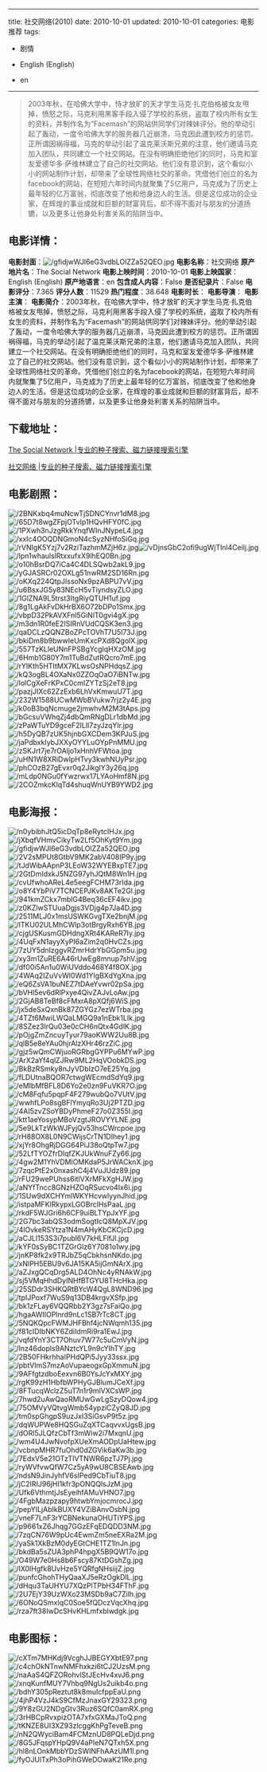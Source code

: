 
---
title: 社交网络(2010)
date: 2010-10-01
updated: 2010-10-01
categories: 电影推荐
tags:
- 剧情

- English (English)
- en
---


> 2003年秋，在哈佛大学中，恃才放旷的天才学生马克·扎克伯格被女友甩掉，愤怒之际，马克利用黑客手段入侵了学校的系统，盗取了校内所有女生的资料，并制作名为“Facemash”的网站供同学们对辣妹评分。他的举动引起了轰动，一度令哈佛大学的服务器几近崩溃，马克因此遭到校方的惩罚。正所谓因祸得福，马克的举动引起了温克莱沃斯兄弟的注意，他们邀请马克加入团队，共同建立一个社交网站。在没有明确拒绝他们的同时，马克和室友爱德华多·萨维林建立了自己的社交网站。他们没有意识到，这个看似小小的网站制作计划，却带来了全球性网络社交的革命。凭借他们创立的名为facebook的网站，在短短六年时间内就聚集了5亿用户，马克成为了历史上最年轻的亿万富翁，彻底改变了他和他身边人的生活。但是这位成功的企业家，在辉煌的事业成就和巨额的财富背后，却不得不面对与朋友的分道扬镳，以及更多让他身处利害关系的陷阱当中。

## **电影详情**：

**电影封面**：<img src="https://image.tmdb.org/t/p/w200/gfidjwWJl6eG3vdbLOlZZa52QEO.jpg" alt="/gfidjwWJl6eG3vdbLOlZZa52QEO.jpg" title="/gfidjwWJl6eG3vdbLOlZZa52QEO.jpg">
**电影名称**：社交网络
**原产地片名**：The Social Network
**电影上映时间**：2010-10-01
**电影上映国家**：English (English)
**原产地语言**：en
**包含成人内容**：False
**是否纪录片**：False
**电影评分**：7.365
**评分人数**：11529
**热门程度**：38.648
**电影时长**：
**电影导演**：
**电影主演**：
**电影简介**：2003年秋，在哈佛大学中，恃才放旷的天才学生马克·扎克伯格被女友甩掉，愤怒之际，马克利用黑客手段入侵了学校的系统，盗取了校内所有女生的资料，并制作名为“Facemash”的网站供同学们对辣妹评分。他的举动引起了轰动，一度令哈佛大学的服务器几近崩溃，马克因此遭到校方的惩罚。正所谓因祸得福，马克的举动引起了温克莱沃斯兄弟的注意，他们邀请马克加入团队，共同建立一个社交网站。在没有明确拒绝他们的同时，马克和室友爱德华多·萨维林建立了自己的社交网站。他们没有意识到，这个看似小小的网站制作计划，却带来了全球性网络社交的革命。凭借他们创立的名为facebook的网站，在短短六年时间内就聚集了5亿用户，马克成为了历史上最年轻的亿万富翁，彻底改变了他和他身边人的生活。但是这位成功的企业家，在辉煌的事业成就和巨额的财富背后，却不得不面对与朋友的分道扬镳，以及更多让他身处利害关系的陷阱当中。

## **下载地址**：
[The Social Network |专业的种子搜索、磁力链接搜索引擎](https://movie.amd794.com:2083/?search=The%20Social%20Network&ordering=&mode=match_phrase&page_size=10&page=1)

[社交网络 |专业的种子搜索、磁力链接搜索引擎](https://movie.amd794.com:2083/?search=%E7%A4%BE%E4%BA%A4%E7%BD%91%E7%BB%9C&ordering=&mode=match_phrase&page_size=10&page=1)
 

## **电影剧照**：
<img src="https://image.tmdb.org/t/p/original/2BNKxbq4muNcwTjSDNCYnvr1dM8.jpg" alt="/2BNKxbq4muNcwTjSDNCYnvr1dM8.jpg" title="/2BNKxbq4muNcwTjSDNCYnvr1dM8.jpg"><img src="https://image.tmdb.org/t/p/original/65D7t8wgZFpjOTvIp1HQvHFY0fC.jpg" alt="/65D7t8wgZFpjOTvIp1HQvHFY0fC.jpg" title="/65D7t8wgZFpjOTvIp1HQvHFY0fC.jpg"><img src="https://image.tmdb.org/t/p/original/1PXwh3nJzgRkkYnqfWInJNypeL4.jpg" alt="/1PXwh3nJzgRkkYnqfWInJNypeL4.jpg" title="/1PXwh3nJzgRkkYnqfWInJNypeL4.jpg"><img src="https://image.tmdb.org/t/p/original/xxIc4OOQDNGmoN4cSyzNHfoSiGq.jpg" alt="/xxIc4OOQDNGmoN4cSyzNHfoSiGq.jpg" title="/xxIc4OOQDNGmoN4cSyzNHfoSiGq.jpg"><img src="https://image.tmdb.org/t/p/original/rVNIgK5Yzj7v2RziTazhmMZjH6z.jpg" alt="/rVNIgK5Yzj7v2RziTazhmMZjH6z.jpg" title="/rVNIgK5Yzj7v2RziTazhmMZjH6z.jpg"><img src="https://image.tmdb.org/t/p/original/vDjnsGbC2ofi9ugWjTlnl4Ceilj.jpg" alt="/vDjnsGbC2ofi9ugWjTlnl4Ceilj.jpg" title="/vDjnsGbC2ofi9ugWjTlnl4Ceilj.jpg"><img src="https://image.tmdb.org/t/p/original/lpn1whaulslRtxxufxX9lhEQ0Bn.jpg" alt="/lpn1whaulslRtxxufxX9lhEQ0Bn.jpg" title="/lpn1whaulslRtxxufxX9lhEQ0Bn.jpg"><img src="https://image.tmdb.org/t/p/original/o10hBsrDQ7iCa4C4DLSQwb2akL9.jpg" alt="/o10hBsrDQ7iCa4C4DLSQwb2akL9.jpg" title="/o10hBsrDQ7iCa4C4DLSQwb2akL9.jpg"><img src="https://image.tmdb.org/t/p/original/yGJASRCr02OXLg51nwRM2SD16Rn.jpg" alt="/yGJASRCr02OXLg51nwRM2SD16Rn.jpg" title="/yGJASRCr02OXLg51nwRM2SD16Rn.jpg"><img src="https://image.tmdb.org/t/p/original/oKXq224QtpJIssoNx9pzABPU7vV.jpg" alt="/oKXq224QtpJIssoNx9pzABPU7vV.jpg" title="/oKXq224QtpJIssoNx9pzABPU7vV.jpg"><img src="https://image.tmdb.org/t/p/original/u6BsxJG5y83NEcH5vTiyndsyZLO.jpg" alt="/u6BsxJG5y83NEcH5vTiyndsyZLO.jpg" title="/u6BsxJG5y83NEcH5vTiyndsyZLO.jpg"><img src="https://image.tmdb.org/t/p/original/1GlZNA9L5trst3ItgRiyQTUH1uf.jpg" alt="/1GlZNA9L5trst3ItgRiyQTUH1uf.jpg" title="/1GlZNA9L5trst3ItgRiyQTUH1uf.jpg"><img src="https://image.tmdb.org/t/p/original/8g1LgAkFvDkHrBX6O72bDPo1Smx.jpg" alt="/8g1LgAkFvDkHrBX6O72bDPo1Smx.jpg" title="/8g1LgAkFvDkHrBX6O72bDPo1Smx.jpg"><img src="https://image.tmdb.org/t/p/original/vbpD32PkAVXFnl5GiNlT0gvi4gX.jpg" alt="/vbpD32PkAVXFnl5GiNlT0gvi4gX.jpg" title="/vbpD32PkAVXFnl5GiNlT0gvi4gX.jpg"><img src="https://image.tmdb.org/t/p/original/m3dn1R0feE2ISIRnVUdCQSK3en3.jpg" alt="/m3dn1R0feE2ISIRnVUdCQSK3en3.jpg" title="/m3dn1R0feE2ISIRnVUdCQSK3en3.jpg"><img src="https://image.tmdb.org/t/p/original/qaDCLzQQNZBoZPcTOVhT7U5l73J.jpg" alt="/qaDCLzQQNZBoZPcTOVhT7U5l73J.jpg" title="/qaDCLzQQNZBoZPcTOVhT7U5l73J.jpg"><img src="https://image.tmdb.org/t/p/original/bkiDm8b9bwwIeUmKxcPXd8QgolX.jpg" alt="/bkiDm8b9bwwIeUmKxcPXd8QgolX.jpg" title="/bkiDm8b9bwwIeUmKxcPXd8QgolX.jpg"><img src="https://image.tmdb.org/t/p/original/557TzKLleUNnFPSBgYcgIqHXzOM.jpg" alt="/557TzKLleUNnFPSBgYcgIqHXzOM.jpg" title="/557TzKLleUNnFPSBgYcgIqHXzOM.jpg"><img src="https://image.tmdb.org/t/p/original/6Hmb1G80Y7m1TuBdZutRQcro7mE.jpg" alt="/6Hmb1G80Y7m1TuBdZutRQcro7mE.jpg" title="/6Hmb1G80Y7m1TuBdZutRQcro7mE.jpg"><img src="https://image.tmdb.org/t/p/original/rYIKth5HTItMX7KLwsOsNPHdqsZ.jpg" alt="/rYIKth5HTItMX7KLwsOsNPHdqsZ.jpg" title="/rYIKth5HTItMX7KLwsOsNPHdqsZ.jpg"><img src="https://image.tmdb.org/t/p/original/kQ3ogBL4OXaNx0ZZOqOaO7iBNTw.jpg" alt="/kQ3ogBL4OXaNx0ZZOqOaO7iBNTw.jpg" title="/kQ3ogBL4OXaNx0ZZOqOaO7iBNTw.jpg"><img src="https://image.tmdb.org/t/p/original/lolCgXeFrKPxC0cmIZYTzSj2eT8.jpg" alt="/lolCgXeFrKPxC0cmIZYTzSj2eT8.jpg" title="/lolCgXeFrKPxC0cmIZYTzSj2eT8.jpg"><img src="https://image.tmdb.org/t/p/original/pazjJIXc62ZzExb6LhVxKmwuU7T.jpg" alt="/pazjJIXc62ZzExb6LhVxKmwuU7T.jpg" title="/pazjJIXc62ZzExb6LhVxKmwuU7T.jpg"><img src="https://image.tmdb.org/t/p/original/232W1588UCwMWbBVukw7rjz2y4E.jpg" alt="/232W1588UCwMWbBVukw7rjz2y4E.jpg" title="/232W1588UCwMWbBVukw7rjz2y4E.jpg"><img src="https://image.tmdb.org/t/p/original/k0oB3bqNcmuge2jmwhvM2M3tAps.jpg" alt="/k0oB3bqNcmuge2jmwhvM2M3tAps.jpg" title="/k0oB3bqNcmuge2jmwhvM2M3tAps.jpg"><img src="https://image.tmdb.org/t/p/original/bGcsuVWhqZj4dbQmRNgDLr1dbMd.jpg" alt="/bGcsuVWhqZj4dbQmRNgDLr1dbMd.jpg" title="/bGcsuVWhqZj4dbQmRNgDLr1dbMd.jpg"><img src="https://image.tmdb.org/t/p/original/zPaWTuYD9gceF2ILlI7zyJzqYlr.jpg" alt="/zPaWTuYD9gceF2ILlI7zyJzqYlr.jpg" title="/zPaWTuYD9gceF2ILlI7zyJzqYlr.jpg"><img src="https://image.tmdb.org/t/p/original/h5DyQB7zUK5hjnbGXCDem3KPJuS.jpg" alt="/h5DyQB7zUK5hjnbGXCDem3KPJuS.jpg" title="/h5DyQB7zUK5hjnbGXCDem3KPJuS.jpg"><img src="https://image.tmdb.org/t/p/original/jaPdbxkIybJXXyOYYLuOYpPnMMU.jpg" alt="/jaPdbxkIybJXXyOYYLuOYpPnMMU.jpg" title="/jaPdbxkIybJXXyOYYLuOYpPnMMU.jpg"><img src="https://image.tmdb.org/t/p/original/zSKJrt7je7rOAljo1xHnhVFWtoa.jpg" alt="/zSKJrt7je7rOAljo1xHnhVFWtoa.jpg" title="/zSKJrt7je7rOAljo1xHnhVFWtoa.jpg"><img src="https://image.tmdb.org/t/p/original/uHN1W8XRiDwIpHTvy3kwhNUyPsr.jpg" alt="/uHN1W8XRiDwIpHTvy3kwhNUyPsr.jpg" title="/uHN1W8XRiDwIpHTvy3kwhNUyPsr.jpg"><img src="https://image.tmdb.org/t/p/original/phCOzB27gEvxr0q2JikglY3y26q.jpg" alt="/phCOzB27gEvxr0q2JikglY3y26q.jpg" title="/phCOzB27gEvxr0q2JikglY3y26q.jpg"><img src="https://image.tmdb.org/t/p/original/mLdp0NGu0fYwzrwx17LYAoHmf8N.jpg" alt="/mLdp0NGu0fYwzrwx17LYAoHmf8N.jpg" title="/mLdp0NGu0fYwzrwx17LYAoHmf8N.jpg"><img src="https://image.tmdb.org/t/p/original/2COZmkcKlqTd4shuqWnUYB9YWD2.jpg" alt="/2COZmkcKlqTd4shuqWnUYB9YWD2.jpg" title="/2COZmkcKlqTd4shuqWnUYB9YWD2.jpg">

## **电影海报**：
<img src="https://image.tmdb.org/t/p/original/n0ybibhJtQ5icDqTp8eRytcIHJx.jpg" alt="/n0ybibhJtQ5icDqTp8eRytcIHJx.jpg" title="/n0ybibhJtQ5icDqTp8eRytcIHJx.jpg"><img src="https://image.tmdb.org/t/p/original/jXbqfVHmvCikyTw2Lf5OhKyt9Ym.jpg" alt="/jXbqfVHmvCikyTw2Lf5OhKyt9Ym.jpg" title="/jXbqfVHmvCikyTw2Lf5OhKyt9Ym.jpg"><img src="https://image.tmdb.org/t/p/original/gfidjwWJl6eG3vdbLOlZZa52QEO.jpg" alt="/gfidjwWJl6eG3vdbLOlZZa52QEO.jpg" title="/gfidjwWJl6eG3vdbLOlZZa52QEO.jpg"><img src="https://image.tmdb.org/t/p/original/2V2sMPUt8GtbV9MK2abV408IP9y.jpg" alt="/2V2sMPUt8GtbV9MK2abV408IP9y.jpg" title="/2V2sMPUt8GtbV9MK2abV408IP9y.jpg"><img src="https://image.tmdb.org/t/p/original/tJdWibAApnP3LEoW32WYEBxpTE7.jpg" alt="/tJdWibAApnP3LEoW32WYEBxpTE7.jpg" title="/tJdWibAApnP3LEoW32WYEBxpTE7.jpg"><img src="https://image.tmdb.org/t/p/original/2GtDmIdxkJ5NZG97yhJQtM8Wn1H.jpg" alt="/2GtDmIdxkJ5NZG97yhJQtM8Wn1H.jpg" title="/2GtDmIdxkJ5NZG97yhJQtM8Wn1H.jpg"><img src="https://image.tmdb.org/t/p/original/cvUfwhoAReL4e5eegFCHM73rIda.jpg" alt="/cvUfwhoAReL4e5eegFCHM73rIda.jpg" title="/cvUfwhoAReL4e5eegFCHM73rIda.jpg"><img src="https://image.tmdb.org/t/p/original/o8Y4YbPiV7TCNCEPJKv8AKTe2Gl.jpg" alt="/o8Y4YbPiV7TCNCEPJKv8AKTe2Gl.jpg" title="/o8Y4YbPiV7TCNCEPJKv8AKTe2Gl.jpg"><img src="https://image.tmdb.org/t/p/original/941kmZCkx7mblG4Beq36cEF4ikv.jpg" alt="/941kmZCkx7mblG4Beq36cEF4ikv.jpg" title="/941kmZCkx7mblG4Beq36cEF4ikv.jpg"><img src="https://image.tmdb.org/t/p/original/z0KZlwSTUuaDgjs3VDjg4p7Ja4D.jpg" alt="/z0KZlwSTUuaDgjs3VDjg4p7Ja4D.jpg" title="/z0KZlwSTUuaDgjs3VDjg4p7Ja4D.jpg"><img src="https://image.tmdb.org/t/p/original/2511MLJ0x1msUSWKGvgTXe2bnjM.jpg" alt="/2511MLJ0x1msUSWKGvgTXe2bnjM.jpg" title="/2511MLJ0x1msUSWKGvgTXe2bnjM.jpg"><img src="https://image.tmdb.org/t/p/original/lTKU02ULMhCWlp3otBrgyRxh6YB.jpg" alt="/lTKU02ULMhCWlp3otBrgyRxh6YB.jpg" title="/lTKU02ULMhCWlp3otBrgyRxh6YB.jpg"><img src="https://image.tmdb.org/t/p/original/cjgUSKusmGDHdngXRt4KAReR7Iy.jpg" alt="/cjgUSKusmGDHdngXRt4KAReR7Iy.jpg" title="/cjgUSKusmGDHdngXRt4KAReR7Iy.jpg"><img src="https://image.tmdb.org/t/p/original/4UqFxN1ayyXyPI6aZim2q0HvCZs.jpg" alt="/4UqFxN1ayyXyPI6aZim2q0HvCZs.jpg" title="/4UqFxN1ayyXyPI6aZim2q0HvCZs.jpg"><img src="https://image.tmdb.org/t/p/original/7zUY5dnIzggvRZmrHdrYbGGpm5u.jpg" alt="/7zUY5dnIzggvRZmrHdrYbGGpm5u.jpg" title="/7zUY5dnIzggvRZmrHdrYbGGpm5u.jpg"><img src="https://image.tmdb.org/t/p/original/xy3m1ZuRE6A46rUwEg8mnup7shV.jpg" alt="/xy3m1ZuRE6A46rUwEg8mnup7shV.jpg" title="/xy3m1ZuRE6A46rUwEg8mnup7shV.jpg"><img src="https://image.tmdb.org/t/p/original/df00i5An1u0WiUVddo468Y4f8OX.jpg" alt="/df00i5An1u0WiUVddo468Y4f8OX.jpg" title="/df00i5An1u0WiUVddo468Y4f8OX.jpg"><img src="https://image.tmdb.org/t/p/original/4WAq2IZuVvWl0Wd1YIgBXdYgXna.jpg" alt="/4WAq2IZuVvWl0Wd1YIgBXdYgXna.jpg" title="/4WAq2IZuVvWl0Wd1YIgBXdYgXna.jpg"><img src="https://image.tmdb.org/t/p/original/eQ6ZsVA1buNEZ7tDAeYvwr02pSa.jpg" alt="/eQ6ZsVA1buNEZ7tDAeYvwr02pSa.jpg" title="/eQ6ZsVA1buNEZ7tDAeYvwr02pSa.jpg"><img src="https://image.tmdb.org/t/p/original/bVHl5ev6dRlPxye4QivZAJvLoAw.jpg" alt="/bVHl5ev6dRlPxye4QivZAJvLoAw.jpg" title="/bVHl5ev6dRlPxye4QivZAJvLoAw.jpg"><img src="https://image.tmdb.org/t/p/original/2GjAB8TeBf8cFMxrA8pXQfj6WiS.jpg" alt="/2GjAB8TeBf8cFMxrA8pXQfj6WiS.jpg" title="/2GjAB8TeBf8cFMxrA8pXQfj6WiS.jpg"><img src="https://image.tmdb.org/t/p/original/jx5deSxQxnBk87ZGYGz7ezWTrba.jpg" alt="/jx5deSxQxnBk87ZGYGz7ezWTrba.jpg" title="/jx5deSxQxnBk87ZGYGz7ezWTrba.jpg"><img src="https://image.tmdb.org/t/p/original/4TZt6MwiLWQaLMGQ9a1nEbk1LIk.jpg" alt="/4TZt6MwiLWQaLMGQ9a1nEbk1LIk.jpg" title="/4TZt6MwiLWQaLMGQ9a1nEbk1LIk.jpg"><img src="https://image.tmdb.org/t/p/original/8SZez3IrQu03e0cCH6nQtx4GdlK.jpg" alt="/8SZez3IrQu03e0cCH6nQtx4GdlK.jpg" title="/8SZez3IrQu03e0cCH6nQtx4GdlK.jpg"><img src="https://image.tmdb.org/t/p/original/pOjgZmZncuyTyur79aoKWW2Uu8B.jpg" alt="/pOjgZmZncuyTyur79aoKWW2Uu8B.jpg" title="/pOjgZmZncuyTyur79aoKWW2Uu8B.jpg"><img src="https://image.tmdb.org/t/p/original/qlB5e8eYAu0hjrAlzXHr46rzZiC.jpg" alt="/qlB5e8eYAu0hjrAlzXHr46rzZiC.jpg" title="/qlB5e8eYAu0hjrAlzXHr46rzZiC.jpg"><img src="https://image.tmdb.org/t/p/original/gjz5wQmCWjuoRGRbgGYPPu6MYwP.jpg" alt="/gjz5wQmCWjuoRGRbgGYPPu6MYwP.jpg" title="/gjz5wQmCWjuoRGRbgGYPPu6MYwP.jpg"><img src="https://image.tmdb.org/t/p/original/ArX2aYf4qlZJRw9ML2HqVOobkDS.jpg" alt="/ArX2aYf4qlZJRw9ML2HqVOobkDS.jpg" title="/ArX2aYf4qlZJRw9ML2HqVOobkDS.jpg"><img src="https://image.tmdb.org/t/p/original/BkBzRSmky8nJyVDbIzO7eE25Yq.jpg" alt="/BkBzRSmky8nJyVDbIzO7eE25Yq.jpg" title="/BkBzRSmky8nJyVDbIzO7eE25Yq.jpg"><img src="https://image.tmdb.org/t/p/original/fLDUtnaBQOR7ctwgWEcmdSdYq9.jpg" alt="/fLDUtnaBQOR7ctwgWEcmdSdYq9.jpg" title="/fLDUtnaBQOR7ctwgWEcmdSdYq9.jpg"><img src="https://image.tmdb.org/t/p/original/eMIbMfBFL8D6Yo2e0zn9FuVKR7O.jpg" alt="/eMIbMfBFL8D6Yo2e0zn9FuVKR7O.jpg" title="/eMIbMfBFL8D6Yo2e0zn9FuVKR7O.jpg"><img src="https://image.tmdb.org/t/p/original/cM8Fqfu5pqpF4F279wubQo7VUtV.jpg" alt="/cM8Fqfu5pqpF4F279wubQo7VUtV.jpg" title="/cM8Fqfu5pqpF4F279wubQo7VUtV.jpg"><img src="https://image.tmdb.org/t/p/original/wwhfLPo8sgBFlYmyqRo3Uj2PTZD.jpg" alt="/wwhfLPo8sgBFlYmyqRo3Uj2PTZD.jpg" title="/wwhfLPo8sgBFlYmyqRo3Uj2PTZD.jpg"><img src="https://image.tmdb.org/t/p/original/4AI5zvZSoYBDyPhmeF27o0Z355I.jpg" alt="/4AI5zvZSoYBDyPhmeF27o0Z355I.jpg" title="/4AI5zvZSoYBDyPhmeF27o0Z355I.jpg"><img src="https://image.tmdb.org/t/p/original/ktt1aeYosypMBoVzgtJROVYYLNE.jpg" alt="/ktt1aeYosypMBoVzgtJROVYYLNE.jpg" title="/ktt1aeYosypMBoVzgtJROVYYLNE.jpg"><img src="https://image.tmdb.org/t/p/original/5e9LkTzWkWJFyjQv53hsCWrcpoe.jpg" alt="/5e9LkTzWkWJFyjQv53hsCWrcpoe.jpg" title="/5e9LkTzWkWJFyjQv53hsCWrcpoe.jpg"><img src="https://image.tmdb.org/t/p/original/rH88OX8L0N9CWijsCrTN1DIhey1.jpg" alt="/rH88OX8L0N9CWijsCrTN1DIhey1.jpg" title="/rH88OX8L0N9CWijsCrTN1DIhey1.jpg"><img src="https://image.tmdb.org/t/p/original/xjYr8OhgRjDGG64PiJ38oQtpTw7.jpg" alt="/xjYr8OhgRjDGG64PiJ38oQtpTw7.jpg" title="/xjYr8OhgRjDGG64PiJ38oQtpTw7.jpg"><img src="https://image.tmdb.org/t/p/original/52LfTYOZfrDlqfZKJUkWnuFZy66.jpg" alt="/52LfTYOZfrDlqfZKJUkWnuFZy66.jpg" title="/52LfTYOZfrDlqfZKJUkWnuFZy66.jpg"><img src="https://image.tmdb.org/t/p/original/4gw2M1YhVDMlOMKdaP5JrWACknX.jpg" alt="/4gw2M1YhVDMlOMKdaP5JrWACknX.jpg" title="/4gw2M1YhVDMlOMKdaP5JrWACknX.jpg"><img src="https://image.tmdb.org/t/p/original/7zqcPtE2x0nxashC4j4VuJUdz89.jpg" alt="/7zqcPtE2x0nxashC4j4VuJUdz89.jpg" title="/7zqcPtE2x0nxashC4j4VuJUdz89.jpg"><img src="https://image.tmdb.org/t/p/original/rFU29wePUhss6itlVXrMFkXgHJW.jpg" alt="/rFU29wePUhss6itlVXrMFkXgHJW.jpg" title="/rFU29wePUhss6itlVXrMFkXgHJW.jpg"><img src="https://image.tmdb.org/t/p/original/aNYfTncc8GNzHZOqRSucvo4Ix6i.jpg" alt="/aNYfTncc8GNzHZOqRSucvo4Ix6i.jpg" title="/aNYfTncc8GNzHZOqRSucvo4Ix6i.jpg"><img src="https://image.tmdb.org/t/p/original/1SUw9dXCHYmlWKYHcvwlyynJhid.jpg" alt="/1SUw9dXCHYmlWKYHcvwlyynJhid.jpg" title="/1SUw9dXCHYmlWKYHcvwlyynJhid.jpg"><img src="https://image.tmdb.org/t/p/original/istpaMFKlRkypxLGOBrclHsPaaL.jpg" alt="/istpaMFKlRkypxLGOBrclHsPaaL.jpg" title="/istpaMFKlRkypxLGOBrclHsPaaL.jpg"><img src="https://image.tmdb.org/t/p/original/rkdF5WJGri6h6CF9uiBLTYpJxYF.jpg" alt="/rkdF5WJGri6h6CF9uiBLTYpJxYF.jpg" title="/rkdF5WJGri6h6CF9uiBLTYpJxYF.jpg"><img src="https://image.tmdb.org/t/p/original/2G7bc3abQS3odmSogtIcQ8MpXJV.jpg" alt="/2G7bc3abQS3odmSogtIcQ8MpXJV.jpg" title="/2G7bc3abQS3odmSogtIcQ8MpXJV.jpg"><img src="https://image.tmdb.org/t/p/original/4lOvkeRSYtza1N4mAHyKbCKCjcD.jpg" alt="/4lOvkeRSYtza1N4mAHyKbCKCjcD.jpg" title="/4lOvkeRSYtza1N4mAHyKbCKCjcD.jpg"><img src="https://image.tmdb.org/t/p/original/aCJLl153S3i7publ6V7kHLFlfJl.jpg" alt="/aCJLl153S3i7publ6V7kHLFlfJl.jpg" title="/aCJLl153S3i7publ6V7kHLFlfJl.jpg"><img src="https://image.tmdb.org/t/p/original/kYF0sSyBC1TZGrGlz6Y7081o1wy.jpg" alt="/kYF0sSyBC1TZGrGlz6Y7081o1wy.jpg" title="/kYF0sSyBC1TZGrGlz6Y7081o1wy.jpg"><img src="https://image.tmdb.org/t/p/original/jnKP8fk2x9TRJbZ5qCbkhsnNKdo.jpg" alt="/jnKP8fk2x9TRJbZ5qCbkhsnNKdo.jpg" title="/jnKP8fk2x9TRJbZ5qCbkhsnNKdo.jpg"><img src="https://image.tmdb.org/t/p/original/xNlPH5EBU9v6JA15KA5ijGmNArX.jpg" alt="/xNlPH5EBU9v6JA15KA5ijGmNArX.jpg" title="/xNlPH5EBU9v6JA15KA5ijGmNArX.jpg"><img src="https://image.tmdb.org/t/p/original/aZJxgQCqDrg5ALD4OhNc4yRNAkW.jpg" alt="/aZJxgQCqDrg5ALD4OhNc4yRNAkW.jpg" title="/aZJxgQCqDrg5ALD4OhNc4yRNAkW.jpg"><img src="https://image.tmdb.org/t/p/original/sj5VMqHhdDyINHfBTGYU8THcHka.jpg" alt="/sj5VMqHhdDyINHfBTGYU8THcHka.jpg" title="/sj5VMqHhdDyINHfBTGYU8THcHka.jpg"><img src="https://image.tmdb.org/t/p/original/25SDdr3SHKQRtBYcW4QgL8WND96.jpg" alt="/25SDdr3SHKQRtBYcW4QgL8WND96.jpg" title="/25SDdr3SHKQRtBYcW4QgL8WND96.jpg"><img src="https://image.tmdb.org/t/p/original/tpIJPoxf7WuS9q13DB4krgvXSfp.jpg" alt="/tpIJPoxf7WuS9q13DB4krgvXSfp.jpg" title="/tpIJPoxf7WuS9q13DB4krgvXSfp.jpg"><img src="https://image.tmdb.org/t/p/original/bk1zFLay6VQQRbb2Y3gz7sFaiQo.jpg" alt="/bk1zFLay6VQQRbb2Y3gz7sFaiQo.jpg" title="/bk1zFLay6VQQRbb2Y3gz7sFaiQo.jpg"><img src="https://image.tmdb.org/t/p/original/hgaAWIIOPlnrd9nLc1SB7rTc8CT.jpg" alt="/hgaAWIIOPlnrd9nLc1SB7rTc8CT.jpg" title="/hgaAWIIOPlnrd9nLc1SB7rTc8CT.jpg"><img src="https://image.tmdb.org/t/p/original/5NQKQpcFWMJHFBhf4jcNWqmh135.jpg" alt="/5NQKQpcFWMJHFBhf4jcNWqmh135.jpg" title="/5NQKQpcFWMJHFBhf4jcNWqmh135.jpg"><img src="https://image.tmdb.org/t/p/original/f81cIDIbNKY6ZdiIdmRi9ra1EwJ.jpg" alt="/f81cIDIbNKY6ZdiIdmRi9ra1EwJ.jpg" title="/f81cIDIbNKY6ZdiIdmRi9ra1EwJ.jpg"><img src="https://image.tmdb.org/t/p/original/vqfdYnY3CT7Ohuv7W77c5uCmVyN.jpg" alt="/vqfdYnY3CT7Ohuv7W77c5uCmVyN.jpg" title="/vqfdYnY3CT7Ohuv7W77c5uCmVyN.jpg"><img src="https://image.tmdb.org/t/p/original/lnz46dopls9ANztcYL9n9cYIhTY.jpg" alt="/lnz46dopls9ANztcYL9n9cYIhTY.jpg" title="/lnz46dopls9ANztcYL9n9cYIhTY.jpg"><img src="https://image.tmdb.org/t/p/original/2B50FHkrhhaIPHdQPi5Jyy33ssx.jpg" alt="/2B50FHkrhhaIPHdQPi5Jyy33ssx.jpg" title="/2B50FHkrhhaIPHdQPi5Jyy33ssx.jpg"><img src="https://image.tmdb.org/t/p/original/pbtVImS7mzAoVupaeogxGpXmmuN.jpg" alt="/pbtVImS7mzAoVupaeogxGpXmmuN.jpg" title="/pbtVImS7mzAoVupaeogxGpXmmuN.jpg"><img src="https://image.tmdb.org/t/p/original/9AFfgtzdboEexvn6B0YsJcYxMXY.jpg" alt="/9AFfgtzdboEexvn6B0YsJcYxMXY.jpg" title="/9AFfgtzdboEexvn6B0YsJcYxMXY.jpg"><img src="https://image.tmdb.org/t/p/original/rgK99zH1HbfbWPHyGJBlumJCeXf.jpg" alt="/rgK99zH1HbfbWPHyGJBlumJCeXf.jpg" title="/rgK99zH1HbfbWPHyGJBlumJCeXf.jpg"><img src="https://image.tmdb.org/t/p/original/8FTucqWclzZ5uT7n1r9mlVXCsWP.jpg" alt="/8FTucqWclzZ5uT7n1r9mlVXCsWP.jpg" title="/8FTucqWclzZ5uT7n1r9mlVXCsWP.jpg"><img src="https://image.tmdb.org/t/p/original/7hwd2uAwQaoRMUwGwLgSzyDQow4.jpg" alt="/7hwd2uAwQaoRMUwGwLgSzyDQow4.jpg" title="/7hwd2uAwQaoRMUwGwLgSzyDQow4.jpg"><img src="https://image.tmdb.org/t/p/original/75OMVyVQtvgWmb54ypziCZyQ8JD.jpg" alt="/75OMVyVQtvgWmb54ypziCZyQ8JD.jpg" title="/75OMVyVQtvgWmb54ypziCZyQ8JD.jpg"><img src="https://image.tmdb.org/t/p/original/tm0spGhgpS9uzJxI3SiGsvP9t5z.jpg" alt="/tm0spGhgpS9uzJxI3SiGsvP9t5z.jpg" title="/tm0spGhgpS9uzJxI3SiGsvP9t5z.jpg"><img src="https://image.tmdb.org/t/p/original/dqWUPWe8HQSGuZqXTCaqvvxUgsB.jpg" alt="/dqWUPWe8HQSGuZqXTCaqvvxUgsB.jpg" title="/dqWUPWe8HQSGuZqXTCaqvvxUgsB.jpg"><img src="https://image.tmdb.org/t/p/original/dORl5JLQfzCbTf3mWiw2i7MxqnU.jpg" alt="/dORl5JLQfzCbTf3mWiw2i7MxqnU.jpg" title="/dORl5JLQfzCbTf3mWiw2i7MxqnU.jpg"><img src="https://image.tmdb.org/t/p/original/wm4U4JwNvofpXUeXmAODpUaHtew.jpg" alt="/wm4U4JwNvofpXUeXmAODpUaHtew.jpg" title="/wm4U4JwNvofpXUeXmAODpUaHtew.jpg"><img src="https://image.tmdb.org/t/p/original/vcbnpMHR7fuOhd0dZGVik6aKw3b.jpg" alt="/vcbnpMHR7fuOhd0dZGVik6aKw3b.jpg" title="/vcbnpMHR7fuOhd0dZGVik6aKw3b.jpg"><img src="https://image.tmdb.org/t/p/original/7EdxV5e21OTzTIVTNWR6pzTJ7Pj.jpg" alt="/7EdxV5e21OTzTIVTNWR6pzTJ7Pj.jpg" title="/7EdxV5e21OTzTIVTNWR6pzTJ7Pj.jpg"><img src="https://image.tmdb.org/t/p/original/ryWVfvwQfW7Cz5yA9wU8CBSEAwb.jpg" alt="/ryWVfvwQfW7Cz5yA9wU8CBSEAwb.jpg" title="/ryWVfvwQfW7Cz5yA9wU8CBSEAwb.jpg"><img src="https://image.tmdb.org/t/p/original/ndsN9JinJyhfV6sIPed9CbTiuT8.jpg" alt="/ndsN9JinJyhfV6sIPed9CbTiuT8.jpg" title="/ndsN9JinJyhfV6sIPed9CbTiuT8.jpg"><img src="https://image.tmdb.org/t/p/original/jC2IRIJ96jHI1kfr3pONQQlsJzM.jpg" alt="/jC2IRIJ96jHI1kfr3pONQQlsJzM.jpg" title="/jC2IRIJ96jHI1kfr3pONQQlsJzM.jpg"><img src="https://image.tmdb.org/t/p/original/Ufk6VthmtjJsEyeihfAMuVHNO7.jpg" alt="/Ufk6VthmtjJsEyeihfAMuVHNO7.jpg" title="/Ufk6VthmtjJsEyeihfAMuVHNO7.jpg"><img src="https://image.tmdb.org/t/p/original/4FgbMazpzapy9htwbYmjocmrocJ.jpg" alt="/4FgbMazpzapy9htwbYmjocmrocJ.jpg" title="/4FgbMazpzapy9htwbYmjocmrocJ.jpg"><img src="https://image.tmdb.org/t/p/original/pepYILjAbIkBUXY4VZiBAnvOsbN.jpg" alt="/pepYILjAbIkBUXY4VZiBAnvOsbN.jpg" title="/pepYILjAbIkBUXY4VZiBAnvOsbN.jpg"><img src="https://image.tmdb.org/t/p/original/vneF7LnF3rYCBNekunaOHUTiYPS.jpg" alt="/vneF7LnF3rYCBNekunaOHUTiYPS.jpg" title="/vneF7LnF3rYCBNekunaOHUTiYPS.jpg"><img src="https://image.tmdb.org/t/p/original/p9661xZ6Jhqg7GGzEFqEDQDD3NM.jpg" alt="/p9661xZ6Jhqg7GGzEFqEDQDD3NM.jpg" title="/p9661xZ6Jhqg7GGzEFqEDQDD3NM.jpg"><img src="https://image.tmdb.org/t/p/original/7zqCN76W9pUc4EwmZm5neEXRa2M.jpg" alt="/7zqCN76W9pUc4EwmZm5neEXRa2M.jpg" title="/7zqCN76W9pUc4EwmZm5neEXRa2M.jpg"><img src="https://image.tmdb.org/t/p/original/yaSk1XkBzM0dyEGtCHE1TZ1lnJn.jpg" alt="/yaSk1XkBzM0dyEGtCHE1TZ1lnJn.jpg" title="/yaSk1XkBzM0dyEGtCHE1TZ1lnJn.jpg"><img src="https://image.tmdb.org/t/p/original/bkdBa5sZUA3phP4hpgX5B9QW17o.jpg" alt="/bkdBa5sZUA3phP4hpgX5B9QW17o.jpg" title="/bkdBa5sZUA3phP4hpgX5B9QW17o.jpg"><img src="https://image.tmdb.org/t/p/original/O49W7e0Hs8b6Fscy87KtDGshZg.jpg" alt="/O49W7e0Hs8b6Fscy87KtDGshZg.jpg" title="/O49W7e0Hs8b6Fscy87KtDGshZg.jpg"><img src="https://image.tmdb.org/t/p/original/lX0IHgfk8UvHze5YQRfgNHsiijZ.jpg" alt="/lX0IHgfk8UvHze5YQRfgNHsiijZ.jpg" title="/lX0IHgfk8UvHze5YQRfgNHsiijZ.jpg"><img src="https://image.tmdb.org/t/p/original/punfcGhohTHyQaaXJ5eRzOgkDlL.jpg" alt="/punfcGhohTHyQaaXJ5eRzOgkDlL.jpg" title="/punfcGhohTHyQaaXJ5eRzOgkDlL.jpg"><img src="https://image.tmdb.org/t/p/original/dHqu3TaUHYU7XQzPlTPbH34FThF.jpg" alt="/dHqu3TaUHYU7XQzPlTPbH34FThF.jpg" title="/dHqu3TaUHYU7XQzPlTPbH34FThF.jpg"><img src="https://image.tmdb.org/t/p/original/2U7EjY39UzWXo23MSDb9aC7Zilh.jpg" alt="/2U7EjY39UzWXo23MSDb9aC7Zilh.jpg" title="/2U7EjY39UzWXo23MSDb9aC7Zilh.jpg"><img src="https://image.tmdb.org/t/p/original/6ONoQSmxIqC0Soe5fQDczVqcXhq.jpg" alt="/6ONoQSmxIqC0Soe5fQDczVqcXhq.jpg" title="/6ONoQSmxIqC0Soe5fQDczVqcXhq.jpg"><img src="https://image.tmdb.org/t/p/original/rza7ft38IwDcSHvKHLmfxblwdgk.jpg" alt="/rza7ft38IwDcSHvKHLmfxblwdgk.jpg" title="/rza7ft38IwDcSHvKHLmfxblwdgk.jpg">

## **电影图标**：
<img src="https://image.tmdb.org/t/p/original/cXTm7MHKdj9VcghJJBEGYXbtE97.png" alt="/cXTm7MHKdj9VcghJJBEGYXbtE97.png" title="/cXTm7MHKdj9VcghJJBEGYXbtE97.png"><img src="https://image.tmdb.org/t/p/original/c4chOkNTnwNMFhxkzi6tCJ2UzsM.png" alt="/c4chOkNTnwNMFhxkzi6tCJ2UzsM.png" title="/c4chOkNTnwNMFhxkzi6tCJ2UzsM.png"><img src="https://image.tmdb.org/t/p/original/naAaS4QFZORohvlStJEcHv4xvJ6.png" alt="/naAaS4QFZORohvlStJEcHv4xvJ6.png" title="/naAaS4QFZORohvlStJEcHv4xvJ6.png"><img src="https://image.tmdb.org/t/p/original/xnqKunfMUY7Vhbq9NgUs2uikb4o.png" alt="/xnqKunfMUY7Vhbq9NgUs2uikb4o.png" title="/xnqKunfMUY7Vhbq9NgUs2uikb4o.png"><img src="https://image.tmdb.org/t/p/original/bdhY305pReztut8k8muIcfppEaU.png" alt="/bdhY305pReztut8k8muIcfppEaU.png" title="/bdhY305pReztut8k8muIcfppEaU.png"><img src="https://image.tmdb.org/t/p/original/4jhP4VzJ4kS9CfMzJnaxGY29323.png" alt="/4jhP4VzJ4kS9CfMzJnaxGY29323.png" title="/4jhP4VzJ4kS9CfMzJnaxGY29323.png"><img src="https://image.tmdb.org/t/p/original/9Y8zGU2NDgGtv3Ruz6SQfC0amRX.png" alt="/9Y8zGU2NDgGtv3Ruz6SQfC0amRX.png" title="/9Y8zGU2NDgGtv3Ruz6SQfC0amRX.png"><img src="https://image.tmdb.org/t/p/original/3rHBCpRvxpizOTA7xfxGXMaJToQ.png" alt="/3rHBCpRvxpizOTA7xfxGXMaJToQ.png" title="/3rHBCpRvxpizOTA7xfxGXMaJToQ.png"><img src="https://image.tmdb.org/t/p/original/tKNZE8UI3XZ93zlcggKhPgTeveB.png" alt="/tKNZE8UI3XZ93zlcggKhPgTeveB.png" title="/tKNZE8UI3XZ93zlcggKhPgTeveB.png"><img src="https://image.tmdb.org/t/p/original/nN2QWyciBam4FCMznUD8PQLeDjd.png" alt="/nN2QWyciBam4FCMznUD8PQLeDjd.png" title="/nN2QWyciBam4FCMznUD8PQLeDjd.png"><img src="https://image.tmdb.org/t/p/original/8G5JFqspYHpQ9V4aPIeN7QTxh5X.png" alt="/8G5JFqspYHpQ9V4aPIeN7QTxh5X.png" title="/8G5JFqspYHpQ9V4aPIeN7QTxh5X.png"><img src="https://image.tmdb.org/t/p/original/hl8nLOnkMbbYDzSWINFhAAzUM1l.png" alt="/hl8nLOnkMbbYDzSWINFhAAzUM1l.png" title="/hl8nLOnkMbbYDzSWINFhAAzUM1l.png"><img src="https://image.tmdb.org/t/p/original/fyOJUlTxPh3oPihGWeDOwaK21Re.png" alt="/fyOJUlTxPh3oPihGWeDOwaK21Re.png" title="/fyOJUlTxPh3oPihGWeDOwaK21Re.png">
